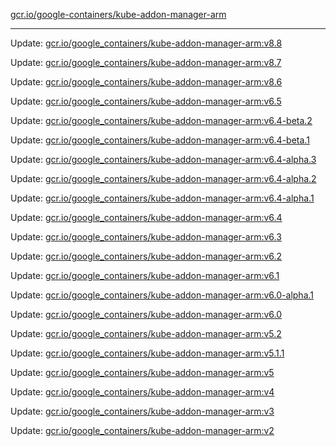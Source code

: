 [gcr.io/google-containers/kube-addon-manager-arm](https://hub.docker.com/r/cruse/kube-addon-manager-arm/tags/) 

----
Update: [gcr.io/google_containers/kube-addon-manager-arm:v8.8](https://hub.docker.com/r/cruse/kube-addon-manager-arm/tags/)

Update: [gcr.io/google_containers/kube-addon-manager-arm:v8.7](https://hub.docker.com/r/cruse/kube-addon-manager-arm/tags/)

Update: [gcr.io/google_containers/kube-addon-manager-arm:v8.6](https://hub.docker.com/r/cruse/kube-addon-manager-arm/tags/)

Update: [gcr.io/google_containers/kube-addon-manager-arm:v6.5](https://hub.docker.com/r/cruse/kube-addon-manager-arm/tags/)

Update: [gcr.io/google_containers/kube-addon-manager-arm:v6.4-beta.2](https://hub.docker.com/r/cruse/kube-addon-manager-arm/tags/)

Update: [gcr.io/google_containers/kube-addon-manager-arm:v6.4-beta.1](https://hub.docker.com/r/cruse/kube-addon-manager-arm/tags/)

Update: [gcr.io/google_containers/kube-addon-manager-arm:v6.4-alpha.3](https://hub.docker.com/r/cruse/kube-addon-manager-arm/tags/)

Update: [gcr.io/google_containers/kube-addon-manager-arm:v6.4-alpha.2](https://hub.docker.com/r/cruse/kube-addon-manager-arm/tags/)

Update: [gcr.io/google_containers/kube-addon-manager-arm:v6.4-alpha.1](https://hub.docker.com/r/cruse/kube-addon-manager-arm/tags/)

Update: [gcr.io/google_containers/kube-addon-manager-arm:v6.4](https://hub.docker.com/r/cruse/kube-addon-manager-arm/tags/)

Update: [gcr.io/google_containers/kube-addon-manager-arm:v6.3](https://hub.docker.com/r/cruse/kube-addon-manager-arm/tags/)

Update: [gcr.io/google_containers/kube-addon-manager-arm:v6.2](https://hub.docker.com/r/cruse/kube-addon-manager-arm/tags/)

Update: [gcr.io/google_containers/kube-addon-manager-arm:v6.1](https://hub.docker.com/r/cruse/kube-addon-manager-arm/tags/)

Update: [gcr.io/google_containers/kube-addon-manager-arm:v6.0-alpha.1](https://hub.docker.com/r/cruse/kube-addon-manager-arm/tags/)

Update: [gcr.io/google_containers/kube-addon-manager-arm:v6.0](https://hub.docker.com/r/cruse/kube-addon-manager-arm/tags/)

Update: [gcr.io/google_containers/kube-addon-manager-arm:v5.2](https://hub.docker.com/r/cruse/kube-addon-manager-arm/tags/)

Update: [gcr.io/google_containers/kube-addon-manager-arm:v5.1.1](https://hub.docker.com/r/cruse/kube-addon-manager-arm/tags/)

Update: [gcr.io/google_containers/kube-addon-manager-arm:v5](https://hub.docker.com/r/cruse/kube-addon-manager-arm/tags/)

Update: [gcr.io/google_containers/kube-addon-manager-arm:v4](https://hub.docker.com/r/cruse/kube-addon-manager-arm/tags/)

Update: [gcr.io/google_containers/kube-addon-manager-arm:v3](https://hub.docker.com/r/cruse/kube-addon-manager-arm/tags/)

Update: [gcr.io/google_containers/kube-addon-manager-arm:v2](https://hub.docker.com/r/cruse/kube-addon-manager-arm/tags/)

